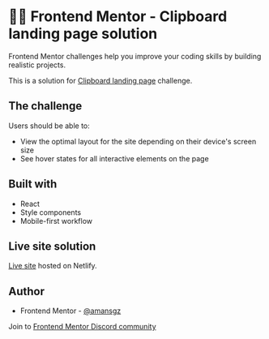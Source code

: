 # 👩‍💻 Frontend Mentor - Clipboard landing page solution

Frontend Mentor challenges help you improve your coding skills by building realistic projects. 

This is a solution for [Clipboard landing page](https://www.frontendmentor.io/challenges/clipboard-landing-page-5cc9bccd6c4c91111378ecb9) challenge.


## The challenge

Users should be able to:

- View the optimal layout for the site depending on their device's screen size
- See hover states for all interactive elements on the page


## Built with

- React
- Style components
- Mobile-first workflow

## Live site solution

[Live site]() hosted on Netlify.

## Author

- Frontend Mentor - [@amansgz](https://www.frontendmentor.io/profile/amansgz)

Join to [Frontend Mentor Discord community](https://discord.gg/UAfh3qzhYb)